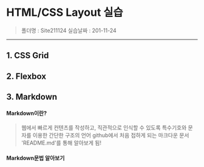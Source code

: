# HTML/CSS Layout 실습
> 폴더명 : Site211124
> 실습날짜 : 201-11-24
---
## 1. CSS Grid

## 2. Flexbox

## 3. Markdown
 #### Markdown이란?
  > 웹에서 빠르게 컨텐츠를 작성하고, 직관적으로 인식할 수 있도록 특수기호와 문자를 이용한 간단한 구조의 언어
  > github에서 처음 접하게 되는 마크다운 문서 'README.md'를 통해 알아보게 됨!
 
 #### Markdown문법 알아보기 
  
  

